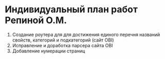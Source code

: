 # Индивидуальный план работ Репиной О.М.

1. Создание роутера для для достижения единого перечня названий свойств, категорий и подкатегорий (сайт OBI)
2. Исправление и доработка парсера сайта OBI
3. Добавление нумерации страниц
